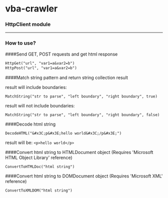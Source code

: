 # vba-crawler

### HttpClient module
___
### How to use?

####Send GET, POST requests and get html response
> 
```cls
HttpGet("url", "var1=a&var2=b")
HttpPost("url", "var1=a&var2=b")
```

####Match string pattern and return string collection result
>
result will include boundaries:
```vba
MatchString("str to parse", "left boundary", "right boundary", true)
``` 
result will not include boundaries:
```vba
MatchString("str to parse", "left boundary", "right boundary", false)
``` 

####Decode html string
>
```vba
DecodeHTML("&#x3C;p&#x3E;hello world&#x3C;/p&#x3E;")
```
result will be: ```<p>hello world</p>```

####Convert html string to HTMLDocument object 
(Requires 'Microsoft HTML Object Library' reference)
> 
```vba
ConvertToHTMLDoc("html string")
```

####Convert html string to DOMDocument object 
(Requires 'Microsoft XML' reference)
> 
```vba
ConvertToXMLDOM("html string")
```

